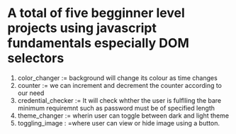 # A total of five begginner level projects using javascript fundamentals especially DOM selectors
1. color_changer := background will change its colour as time changes
2. counter :=  we can increment and decrement the counter according to our need
3. credential_checker := It will check whther the user is fulflling the bare minimum requiremnt such as password must be of specified length
4. theme_changer :=  wherin user can toggle between dark and light theme
5. toggling_image : =where user can view or hide image using a button.

